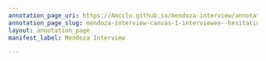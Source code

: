 ```yaml
---
annotation_page_uri: https://Amcclu.github.io/mendoza-interview/annotations/mendoza-interview-canvas-1-interviewee--hesitation--laughter--relating-firsthand-experience.json
annotation_page_slug: mendoza-interview-canvas-1-interviewee--hesitation--laughter--relating-firsthand-experience
layout: annotation_page
manifest_label: Mendoza Interview

---
```

